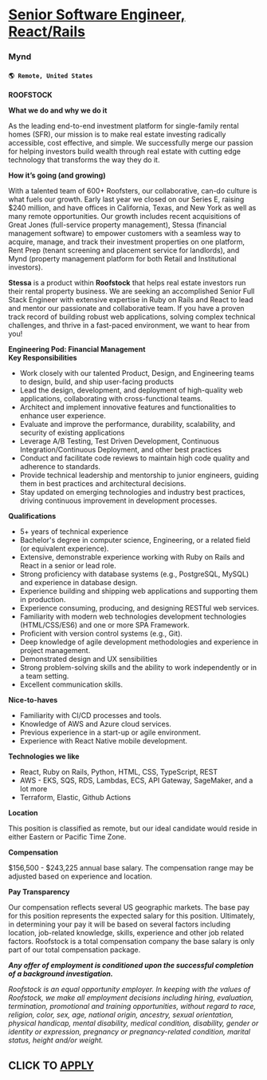 # [Senior Software Engineer, React/Rails](https://www.remotewlb.com/apply/senior-software-engineer-react-rails)  
### Mynd  
#### `🌎 Remote, United States`  

**ROOFSTOCK**

**What we do and why we do it**

As the leading end-to-end investment platform for single-family rental homes (SFR), our mission is to make real estate investing radically accessible, cost effective, and simple. We successfully merge our passion for helping investors build wealth through real estate with cutting edge technology that transforms the way they do it.

**How it’s going (and growing)**

With a talented team of 600+ Roofsters, our collaborative, can-do culture is what fuels our growth. Early last year we closed on our Series E, raising $240 million, and have offices in California, Texas, and New York as well as many remote opportunities. Our growth includes recent acquisitions of Great Jones (full-service property management), Stessa (financial management software) to empower customers with a seamless way to acquire, manage, and track their investment properties on one platform, Rent Prep (tenant screening and placement service for landlords), and Mynd (property management platform for both Retail and Institutional investors).

**Stessa** is a product within **Roofstock** that helps real estate investors run their rental property business. We are seeking an accomplished Senior Full Stack Engineer with extensive expertise in Ruby on Rails and React to lead and mentor our passionate and collaborative team. If you have a proven track record of building robust web applications, solving complex technical challenges, and thrive in a fast-paced environment, we want to hear from you!

**Engineering Pod: Financial Management**  
 **Key Responsibilities**

  * Work closely with our talented Product, Design, and Engineering teams to design, build, and ship user-facing products
  * Lead the design, development, and deployment of high-quality web applications, collaborating with cross-functional teams.
  * Architect and implement innovative features and functionalities to enhance user experience.
  * Evaluate and improve the performance, durability, scalability, and security of existing applications
  * Leverage A/B Testing, Test Driven Development, Continuous Integration/Continuous Deployment, and other best practices
  * Conduct and facilitate code reviews to maintain high code quality and adherence to standards.
  * Provide technical leadership and mentorship to junior engineers, guiding them in best practices and architectural decisions.
  * Stay updated on emerging technologies and industry best practices, driving continuous improvement in development processes.

**Qualifications**

  * 5+ years of technical experience
  * Bachelor's degree in computer science, Engineering, or a related field (or equivalent experience).
  * Extensive, demonstrable experience working with Ruby on Rails and React in a senior or lead role.
  * Strong proficiency with database systems (e.g., PostgreSQL, MySQL) and experience in database design.
  * Experience building and shipping web applications and supporting them in production.
  * Experience consuming, producing, and designing RESTful web services.
  * Familiarity with modern web technologies development technologies (HTML/CSS/ES6) and one or more SPA Framework.
  * Proficient with version control systems (e.g., Git).
  * Deep knowledge of agile development methodologies and experience in project management.
  * Demonstrated design and UX sensibilities
  * Strong problem-solving skills and the ability to work independently or in a team setting.
  * Excellent communication skills.

**Nice-to-haves**

  * Familiarity with CI/CD processes and tools.
  * Knowledge of AWS and Azure cloud services.
  * Previous experience in a start-up or agile environment.
  * Experience with React Native mobile development.

**Technologies we like**

  * React, Ruby on Rails, Python, HTML, CSS, TypeScript, REST
  * AWS - EKS, SQS, RDS, Lambdas, ECS, API Gateway, SageMaker, and a lot more
  * Terraform, Elastic, Github Actions

**Location**

This position is classified as remote, but our ideal candidate would reside in either Eastern or Pacific Time Zone.

**Compensation**

$156,500 - $243,225 annual base salary. The compensation range may be adjusted based on experience and location.

**Pay Transparency**

Our compensation reflects several US geographic markets. The base pay for this position represents the expected salary for this position. Ultimately, in determining your pay it will be based on several factors including location, job-related knowledge, skills, experience and other job related factors. Roofstock is a total compensation company the base salary is only part of our total compensation package.

**_Any offer of employment is conditioned upon the successful completion of a background investigation._**

_Roofstock is an equal opportunity employer. In keeping with the values of Roofstock, we make all employment decisions including hiring, evaluation, termination, promotional and training opportunities, without regard to race, religion, color, sex, age, national origin, ancestry, sexual orientation, physical handicap, mental disability, medical condition, disability, gender or identity or expression, pregnancy or pregnancy-related condition, marital status, height and/or weight._

  
## CLICK TO [APPLY](https://www.remotewlb.com/apply/senior-software-engineer-react-rails)

